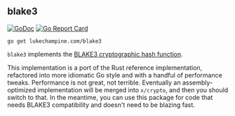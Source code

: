 blake3
------

[![GoDoc](https://godoc.org/lukechampine.com/blake3?status.svg)](https://godoc.org/lukechampine.com/blake3)
[![Go Report Card](http://goreportcard.com/badge/lukechampine.com/blake3)](https://goreportcard.com/report/lukechampine.com/blake3)

```
go get lukechampine.com/blake3
```

`blake3` implements the [BLAKE3 cryptographic hash function](https://github.com/BLAKE3-team/BLAKE3).

This implementation is a port of the Rust reference implementation, refactored
into more idiomatic Go style and with a handful of performance tweaks.
Performance is not great, not terrible. Eventually an assembly-optimized
implementation will be merged into `x/crypto`, and then you should switch to
that. In the meantime, you can use this package for code that needs BLAKE3
compatibility and doesn't need to be blazing fast.
